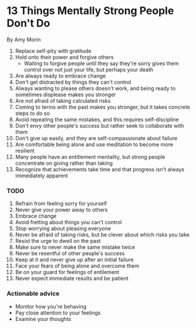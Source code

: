 # 13 Things Mentally Strong People Don't Do

By Amy Morin

1. Replace self-pity with gratitude
2. Hold onto their power and forgive others
    - Waiting to forgive people until they say they're sorry gives them control over not just your life, but perhaps your death
3. Are always ready to embrace change
4. Don't get distracted by things they can't control
5. Always wanting to please others doesn't work, and being ready to sometimes displease makes you stronger
6. Are not afraid of taking calculated risks
7. Coming to terms with the past makes you stronger, but it takes concrete steps to do so
8. Avoid repeating the same mistakes, and this requires self-discipline
9. Don't envy other people's success but rather seek to collaborate with them
10. Don't give up easily, and they are self-compassionate about failure
11. Are comfortable being alone and use meditation to become more resilient
12. Many people have an entitlement mentality, but strong people concentrate on giving rather than taking
13. Recognize that achievements take time and that progress isn't always immediately apparent

### TODO

1. Refrain from feeling sorry for yourself
2. Never give your power away to others
3. Embrace change
4. Avoid fretting about things you can't control
5. Stop worrying about pleasing everyone
6. Never be afraid of taking risks, but be clever about which risks you take
7. Resist the urge to dwell on the past
8. Make sure to never make the same mistake twice
9. Never be resentful of other people's success
10. Keep at it and never give up after an initial failure
11. Face your fears of being alone and overcome them
12. Be on your guard for feelings of entilement
13. Never expect immediate results and be patient

### Actionable advice

- Monitor how you're behaving
- Pay close attention to your feelings
- Examine your thoughts
